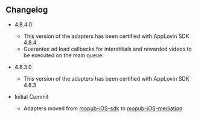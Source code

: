 ## Changelog
 
   * 4.8.4.0
      * This version of the adapters has been certified with AppLovin SDK 4.8.4
      * Guarantee ad load callbacks for interstitials and rewarded videos to be executed on the main queue.
 
   * 4.8.3.0
      * This version of the adapters has been certified with AppLovin SDK 4.8.3
  
  * Initial Commit
	* Adapters moved from [mopub-iOS-sdk](https://github.com/mopub/mopub-ios-sdk) to [mopub-iOS-mediation](https://github.com/mopub/mopub-iOS-mediation/)